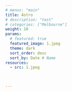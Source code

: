 ```yaml
---
# menus: "main"
title: Astro
# description: "test"
# categories: ["Melbourne"]
weight: 10
params:
  # featured: true
  featured_image: 1.jpeg
  theme: dark
  sort_order: desc
  sort_by: Date # Name 
resources:
  - src: 1.jpeg
  

  
---
```

